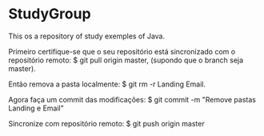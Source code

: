 # StudyGroup
This os a repository of study exemples of Java.


Primeiro certifique-se que o seu repositório está sincronizado com o repositório remoto: $ git pull origin master, (supondo que o branch seja master).

Então remova a pasta localmente: $ git rm -r Landing Email.

Agora faça um commit das modificações: $ git commit -m "Remove pastas Landing e Email"

Sincronize com repositório remoto: $ git push origin master
